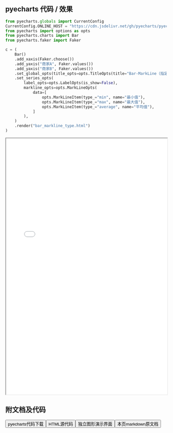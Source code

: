 
## pyecharts 代码 / 效果

```python
from pyecharts.globals import CurrentConfig
CurrentConfig.ONLINE_HOST = "https://cdn.jsdelivr.net/gh/pyecharts/pyecharts-assets@latest/assets/"
from pyecharts import options as opts
from pyecharts.charts import Bar
from pyecharts.faker import Faker

c = (
    Bar()
    .add_xaxis(Faker.choose())
    .add_yaxis("商家A", Faker.values())
    .add_yaxis("商家B", Faker.values())
    .set_global_opts(title_opts=opts.TitleOpts(title="Bar-MarkLine（指定类型）"))
    .set_series_opts(
        label_opts=opts.LabelOpts(is_show=False),
        markline_opts=opts.MarkLineOpts(
            data=[
                opts.MarkLineItem(type_="min", name="最小值"),
                opts.MarkLineItem(type_="max", name="最大值"),
                opts.MarkLineItem(type_="average", name="平均值"),
            ]
        ),
    )
    .render("bar_markline_type.html")
)

```

<iframe width="100%" height="800px" src="/pyecharts/Bar/bar_markline_type.html"></iframe>

## 附文档及代码

<a href="https://cdn.jsdelivr.net/gh/wfy-belief/python/docs/pyecharts/Bar/bar_markline_type.py"><button class="mybutton">pyecharts代码下载</button></a><a href="https://cdn.jsdelivr.net/gh/wfy-belief/python/docs/pyecharts/Bar/bar_markline_type.html"><button class="mybutton">HTML源代码</button></a><a href="https://python.wfyblog.cn/pyecharts/Bar/bar_markline_type.html"><button class="mybutton">独立图形演示界面</button></a><a href="https://cdn.jsdelivr.net/gh/wfy-belief/python/docs/pyecharts/Bar/bar_markline_type.md"><button class="mybutton">本页markdown原文档</button></a>